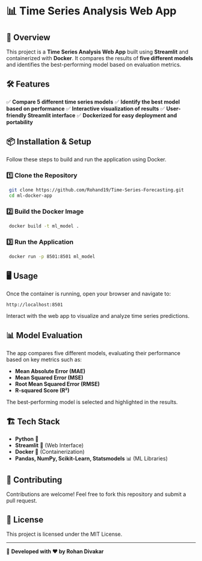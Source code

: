 # 📊 Time Series Analysis Web App

## 🚀 Overview
This project is a **Time Series Analysis Web App** built using **Streamlit** and containerized with **Docker**. It compares the results of **five different models** and identifies the best-performing model based on evaluation metrics.

## 🛠️ Features
✅ **Compare 5 different time series models**
✅ **Identify the best model based on performance**
✅ **Interactive visualization of results**
✅ **User-friendly Streamlit interface**
✅ **Dockerized for easy deployment and portability**

## 📦 Installation & Setup
Follow these steps to build and run the application using Docker.

### 1️⃣ Clone the Repository
```bash
 git clone https://github.com/Rohand19/Time-Series-Forecasting.git
 cd ml-docker-app
```

### 2️⃣ Build the Docker Image
```bash
 docker build -t ml_model .
```

### 3️⃣ Run the Application
```bash
 docker run -p 8501:8501 ml_model
```

## 🖥️ Usage
Once the container is running, open your browser and navigate to:
```
http://localhost:8501
```
Interact with the web app to visualize and analyze time series predictions.

## 📊 Model Evaluation
The app compares five different models, evaluating their performance based on key metrics such as:
- **Mean Absolute Error (MAE)**
- **Mean Squared Error (MSE)**
- **Root Mean Squared Error (RMSE)**
- **R-squared Score (R²)**

The best-performing model is selected and highlighted in the results.

## 🏗️ Tech Stack
- **Python** 🐍
- **Streamlit** 🎨 (Web Interface)
- **Docker** 🐳 (Containerization)
- **Pandas, NumPy, Scikit-Learn, Statsmodels** 📊 (ML Libraries)

## 🤝 Contributing
Contributions are welcome! Feel free to fork this repository and submit a pull request.

## 📜 License
This project is licensed under the MIT License.

---
🚀 **Developed with ❤️ by Rohan Divakar**

